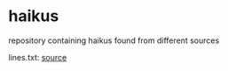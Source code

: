 # haikus
repository containing haikus found from different sources


lines.txt: [source](https://www.kaggle.com/datasets/bfbarry/haiku-dataset?select=lines.txt)
